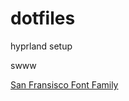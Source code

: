 # dotfiles
hyprland setup

swww

[San Fransisco Font Family](https://github.com/thelioncape/San-Francisco-family)
